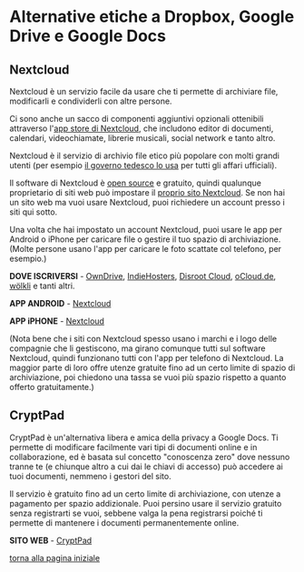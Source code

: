 # Alternative etiche a Dropbox, Google Drive e Google Docs

## Nextcloud

Nextcloud è un servizio facile da usare che ti permette di archiviare file, modificarli e 
condividerli con altre persone. 

Ci sono anche un sacco di componenti aggiuntivi opzionali ottenibili attraverso 
l'[app store di Nextcloud](https://apps.nextcloud.com/), che includono editor di documenti, 
calendari, videochiamate, librerie musicali, social network e tanto altro. 

Nextcloud è il servizio di archivio file etico più popolare con molti grandi utenti (per 
esempio [il governo tedesco lo usa](https://fossbytes.com/german-government-open-source-cloud-nextcloud/) 
per tutti gli affari ufficiali). 

Il software di Nextcloud è [open source](https://switching.social/what-is-open-source-software/) 
e gratuito, quindi qualunque proprietario di siti web può impostare il [proprio sito Nextcloud](https://nextcloud.com/). 
Se non hai un sito web ma vuoi usare Nextcloud, puoi richiedere un account presso i siti 
qui sotto. 

Una volta che hai impostato un account Nextcloud, puoi usare le app per Android o iPhone per 
caricare file o gestire il tuo spazio di archiviazione. (Molte persone usano l'app per 
caricare le foto scattate col telefono, per esempio.) 

**DOVE ISCRIVERSI** - [OwnDrive](https://owndrive.com/), 
[IndieHosters](https://indie.host/), 
[Disroot Cloud](https://disroot.org/en/services/nextcloud), 
[oCloud.de](https://ocloud.de/product/nextcloud.html), 
[wölkli](https://woelkli.com/en) e tanti altri.

**APP ANDROID** - [Nextcloud](https://play.google.com/store/apps/details?id=com.nextcloud.client)

**APP iPHONE** - [Nextcloud](https://itunes.apple.com/app/nextcloud/id1125420102)

(Nota bene che i siti con Nextcloud spesso usano i marchi e i logo delle compagnie che 
li gestiscono, ma girano comunque tutti sul software Nextcloud, quindi funzionano tutti 
con l'app per telefono di Nextcloud. La maggior parte di loro offre utenze gratuite fino 
ad un certo limite di spazio di archiviazione, poi chiedono una tassa se vuoi più spazio 
rispetto a quanto offerto gratuitamente.)

## CryptPad

CryptPad è un'alternativa libera e amica della privacy a Google Docs. 
Ti permette di modificare facilmente vari tipi di documenti online e in collaborazione, 
ed è basata sul concetto "conoscenza zero" dove nessuno tranne te (e chiunque altro 
a cui dai le chiavi di accesso) può accedere ai tuoi documenti, nemmeno i gestori del sito. 

Il servizio è gratuito fino ad un certo limite di archiviazione, con utenze a pagamento 
per spazio addizionale. Puoi persino usare il servizio gratuito senza registrarti se vuoi, 
sebbene valga la pena registrarsi poiché ti permette di mantenere i documenti 
permanentemente online. 

**SITO WEB** - [CryptPad](https://cryptpad.fr/)

[torna alla pagina iniziale](index)

